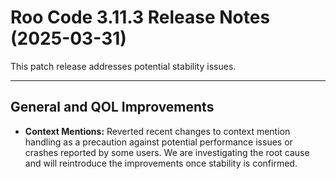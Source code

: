 # Roo Code 3.11.3 Release Notes (2025-03-31)

This patch release addresses potential stability issues.

---

## General and QOL Improvements

*   **Context Mentions:** Reverted recent changes to context mention handling as a precaution against potential performance issues or crashes reported by some users. We are investigating the root cause and will reintroduce the improvements once stability is confirmed.